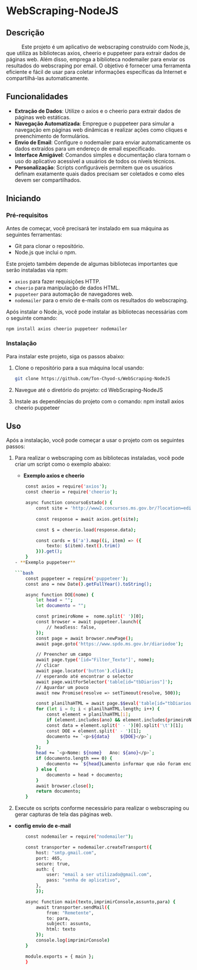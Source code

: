 # WebScraping-NodeJS

## Descrição

&emsp;&emsp;&emsp;Este projeto é um aplicativo de webscraping construído com Node.js, que utiliza as bibliotecas axios, cheerio e puppeteer para extrair dados de páginas web. Além disso, emprega a biblioteca nodemailer para enviar os resultados do webscraping por email. O objetivo é fornecer uma ferramenta eficiente e fácil de usar para coletar informações específicas da Internet e compartilhá-las automaticamente.

## Funcionalidades

- **Extração de Dados**: Utilize o axios e o cheerio para extrair dados de páginas web estáticas.
- **Navegação Automatizada**: Empregue o puppeteer para simular a navegação em páginas web dinâmicas e realizar ações como cliques e preenchimento de formulários.
- **Envio de Email**: Configure o nodemailer para enviar automaticamente os dados extraídos para um endereço de email especificado.
- **Interface Amigável**: Comandos simples e documentação clara tornam o uso do aplicativo acessível a usuários de todos os níveis técnicos.
- **Personalização**: Scripts configuráveis permitem que os usuários definam exatamente quais dados precisam ser coletados e como eles devem ser compartilhados.

## Iniciando

### Pré-requisitos

Antes de começar, você precisará ter instalado em sua máquina as seguintes ferramentas:
- Git para clonar o repositório.
- Node.js que inclui o npm.

Este projeto também depende de algumas bibliotecas importantes que serão instaladas via npm:
- `axios` para fazer requisições HTTP.
- `cheerio` para manipulação de dados HTML.
- `puppeteer` para automação de navegadores web.
- `nodemailer` para o envio de e-mails com os resultados do webscraping.

Após instalar o Node.js, você pode instalar as bibliotecas necessárias com o seguinte comando:
   
    npm install axios cheerio puppeteer nodemailer
 
### Instalação

Para instalar este projeto, siga os passos abaixo:

1. Clone o repositório para a sua máquina local usando:
   ```bash
   git clone https://github.com/Ton-Chyod-s/WebScraping-NodeJS

1. Navegue até o diretório do projeto:
cd WebScraping-NodeJS

1. Instale as dependências do projeto com o comando:
npm install axios cheerio puppeteer

## Uso
Após a instalação, você pode começar a usar o projeto com os seguintes passos:

1. Para realizar o webscraping com as bibliotecas instaladas, você pode criar um script como o exemplo abaixo:
   - **Exemplo axios e cheerio**
  
    ```bash
        const axios = require('axios');
        const cheerio = require('cheerio');

        async function concursoEstado() {
            const site = 'http://www2.concursos.ms.gov.br/?location=editais'
        
            const response = await axios.get(site);

            const $ = cheerio.load(response.data);

            const cards = $('a').map((i, item) => ({
                texto: $(item).text().trim()
            })).get();
        }
    - **Exemplo puppeteer** 
    
    ```bash
        const puppeteer = require('puppeteer');
        const ano = new Date().getFullYear().toString();

        async function DOE(nome) {
            let head = "";
            let documento = "";

            const primeiroNome =  nome.split(' ')[0];
            const browser = await puppeteer.launch({
                // headless: false,
            });
            const page = await browser.newPage();
            await page.goto('https://www.spdo.ms.gov.br/diariodoe');

            // Preencher um campo
            await page.type('[id="Filter_Texto"]', nome);
            // clicar
            await page.locator('button').click();
            // esperando até encontrar o selector
            await page.waitForSelector('table[id="tbDiarios"]');
            // Aguardar um pouco
            await new Promise(resolve => setTimeout(resolve, 500));

            const planilhaHTML = await page.$$eval('table[id="tbDiarios"] > tbody > tr ',rows => rows.map(element => element.innerText));
            for (let i = 0; i < planilhaHTML.length; i++) {
                const element = planilhaHTML[i];
                if (element.includes(ano) && element.includes(primeiroNome)) {
                const data = element.split(' - ')[0].split('\t')[1];
                const DOE = element.split(' - ')[1];
                documento += `<p>${data}    ${DOE}</p>`;
                }
            };
            head += `<p>Nome: ${nome}   Ano: ${ano}</p>`;
            if (documento.length === 0) {
                documento += `${head}Lamento informar que não foram encontrados Diários Oficiais Eletrônicos (DOEs) associados ao seu nome até a presente data.`;
            } else {
                documento = head + documento;
            }
            await browser.close();
            return documento;
        }

1. Execute os scripts conforme necessário para realizar o webscraping ou gerar capturas de tela das páginas web.

- **config  envio de e-mail**

    ```bash
        const nodemailer = require("nodemailer");

        const transporter = nodemailer.createTransport({
            host: "smtp.gmail.com",
            port: 465,
            secure: true,
            auth: {
                user: "email a ser utilizado@gmail.com",
                pass: "senha de aplicativo",
            },
            });

        async function main(texto,imprimirConsole,assunto,para) {
            await transporter.sendMail({
                from: "Remetente",
                to: para,
                subject: assunto,
                html: texto
            });
            console.log(imprimirConsole)
        }

        module.exports = { main };
        }

